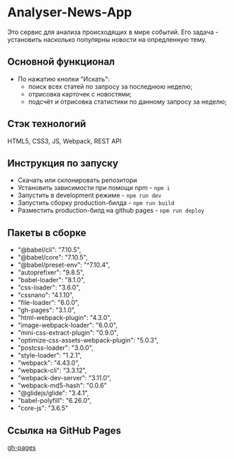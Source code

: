 # Analyser-News-App
Это сервис для анализа происходящих в мире событий.
Его задача - установить насколько популярны новости на опредленную тему.

## Основной функционал
- По нажатию кнопки "Искать": 
    - поиск всех статей по запросу за последнюю неделю;
    - отрисовка карточек с новостями;
    - подсчёт и отрисовка статистики по данному запросу за неделю;
    
## Стэк технологий
HTML5, CSS3, JS, Webpack, REST API

## Инструкция по запуску
- Скачать или склонировать репозитори
- Установить зависимости при помощи npm - `npm i`
- Запустить в development режиме - `npm run dev`
- Запустить сборку production-билда - `npm run build`
- Разместить production-билд на github pages - `npm run deploy`

## Пакеты в сборке
- "@babel/cli": "7.10.5",
- "@babel/core": "7.10.5",
- "@babel/preset-env": "^7.10.4",
- "autoprefixer": "9.8.5",
- "babel-loader": "8.1.0",
- "css-loader": "3.6.0",
- "cssnano": "4.1.10",
- "file-loader": "6.0.0",
- "gh-pages": "3.1.0",
- "html-webpack-plugin": "4.3.0",
- "image-webpack-loader": "6.0.0",
- "mini-css-extract-plugin": "0.9.0",
- "optimize-css-assets-webpack-plugin": "5.0.3",
- "postcss-loader": "3.0.0",
- "style-loader": "1.2.1",
- "webpack": "4.43.0",
- "webpack-cli": "3.3.12",
- "webpack-dev-server": "3.11.0",
- "webpack-md5-hash": "0.0.6"
- "@glidejs/glide": "3.4.1",
- "babel-polyfill": "6.26.0",
- "core-js": "3.6.5"
    
## Ссылка на GitHub Pages
[gh-pages](https://komanw.github.io/Analyser-News-App/)
